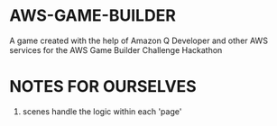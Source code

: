 # AWS-GAME-BUILDER
A game created with the help of Amazon Q Developer and other AWS services for the AWS Game Builder Challenge Hackathon

# NOTES FOR OURSELVES
1. scenes handle the logic within each 'page'

